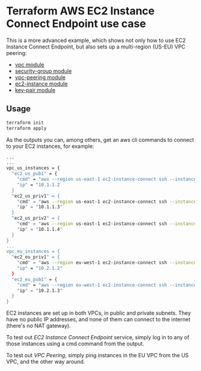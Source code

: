 # Terraform AWS EC2 Instance Connect Endpoint use case

This is a more advanced example, which shows not only how to use EC2 Instance Connect Endpoint, but also sets up a multi-region (US-EU) VPC peering:

* [vpc module](https://registry.terraform.io/modules/terraform-aws-modules/vpc/aws/latest)
* [security-group module](https://registry.terraform.io/modules/terraform-aws-modules/security-group/aws/latest)
* [vpc-peering module](https://registry.terraform.io/modules/grem11n/vpc-peering/aws/latest)
* [ec2-instance module](https://registry.terraform.io/modules/terraform-aws-modules/ec2-instance/aws/latest)
* [key-pair module](https://registry.terraform.io/modules/terraform-aws-modules/key-pair/aws/latest)

## Usage

```bash
terraform init
terraform apply
```

As the outputs you can, among others, get an aws cli commands to connect to your EC2 instances, for example:

```bash
...
...
vpc_us_instances = {
  "ec2_us_pub1" = {
    "cmd" = "aws --region us-east-1 ec2-instance-connect ssh --instance-id i-0123456789"
    "ip" = "10.1.1.2
  }
  "ec2_us_priv1" = {
    "cmd" = "aws --region us-east-1 ec2-instance-connect ssh --instance-id i-1123456789"
    "ip" = "10.1.1.3"
  }
  "ec2_us_priv2" = {
    "cmd" = "aws --region us-east-1 ec2-instance-connect ssh --instance-id i-2123456789"
    "ip" = "10.1.1.4"
  }
}
...
vpc_eu_instances = {
  "ec2_eu_priv1" = {
    "cmd" = "aws --region eu-west-1 ec2-instance-connect ssh --instance-id i-x123456789
    "ip" = "10.2.1.2"
  }
  "ec2_eu_pub1" = {
    "cmd" = "aws --region eu-west-1 ec2-instance-connect ssh --instance-id i-y123456789
    "ip" = "10.2.1.3"
  }
}
```

EC2 instances are set up in both VPCs, in public and private subnets. They have no public IP addresses, and none of them can connect to the internet (there's no NAT gateway).

To test out _EC2 Instance Connect Endpoint_ service, simply log in to any of those instances using a cmd command from the output.

To test out _VPC Peering_, simply ping instances in the EU VPC from the US VPC, and the other way around.
